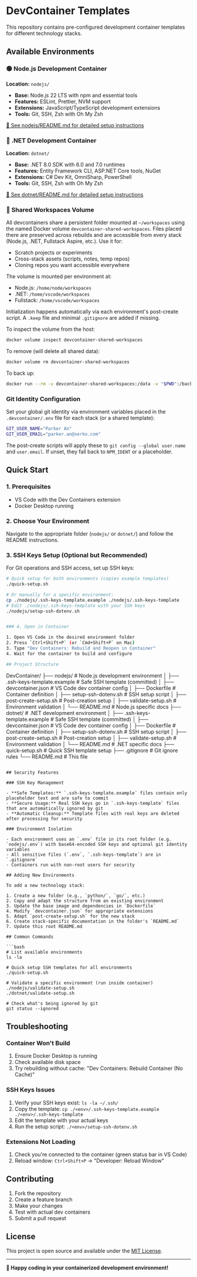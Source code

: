 # DevContainer Templates

This repository contains pre-configured development container templates for different technology stacks.

## Available Environments

### 🟢 Node.js Development Container
**Location:** `nodejs/`

- **Base:** Node.js 22 LTS with npm and essential tools
- **Features:** ESLint, Prettier, NVM support
- **Extensions:** JavaScript/TypeScript development extensions
- **Tools:** Git, SSH, Zsh with Oh My Zsh

[📖 See nodejs/README.md for detailed setup instructions](nodejs/README.md)

### 🔵 .NET Development Container  
**Location:** `dotnet/`

- **Base:** .NET 8.0 SDK with 6.0 and 7.0 runtimes
- **Features:** Entity Framework CLI, ASP.NET Core tools, NuGet
- **Extensions:** C# Dev Kit, OmniSharp, PowerShell
- **Tools:** Git, SSH, Zsh with Oh My Zsh

[📖 See dotnet/README.md for detailed setup instructions](dotnet/README.md)

### 📁 Shared Workspaces Volume
All devcontainers share a persistent folder mounted at `~/workspaces` using the named Docker volume `devcontainer-shared-workspaces`. Files placed there are preserved across rebuilds and are accessible from every stack (Node.js, .NET, Fullstack Aspire, etc.). Use it for:

- Scratch projects or experiments
- Cross-stack assets (scripts, notes, temp repos)
- Cloning repos you want accessible everywhere

The volume is mounted per environment at:

- Node.js: `/home/node/workspaces`
- .NET: `/home/vscode/workspaces`
- Fullstack: `/home/vscode/workspaces`

Initialization happens automatically via each environment's post-create script. A `.keep` file and minimal `.gitignore` are added if missing.

To inspect the volume from the host:

```bash
docker volume inspect devcontainer-shared-workspaces
```

To remove (will delete all shared data):

```bash
docker volume rm devcontainer-shared-workspaces
```

To back up:

```bash
docker run --rm -v devcontainer-shared-workspaces:/data -v "$PWD":/backup alpine tar -czf /backup/workspaces-backup.tgz -C /data .
```

### Git Identity Configuration

Set your global git identity via environment variables placed in the `.devcontainer/.env` file for each stack (or a shared template):

```bash
GIT_USER_NAME="Parker An"
GIT_USER_EMAIL="parker.an@serko.com"
```

The post-create scripts will apply these to `git config --global user.name` and `user.email`. If unset, they fall back to `NPM_IDENT` or a placeholder.


## Quick Start

### 1. Prerequisites

- VS Code with the Dev Containers extension
- Docker Desktop running

### 2. Choose Your Environment

Navigate to the appropriate folder (`nodejs/` or `dotnet/`) and follow the README instructions.

### 3. SSH Keys Setup (Optional but Recommended)

For Git operations and SSH access, set up SSH keys:

```bash
# Quick setup for both environments (copies example templates)
./quick-setup.sh

# Or manually for a specific environment:
cp ./nodejs/.ssh-keys-template.example ./nodejs/.ssh-keys-template
# Edit ./nodejs/.ssh-keys-template with your SSH keys
./nodejs/setup-ssh-dotenv.sh


### 4. Open in Container

1. Open VS Code in the desired environment folder
2. Press `Ctrl+Shift+P` (or `Cmd+Shift+P` on Mac)
3. Type "Dev Containers: Rebuild and Reopen in Container"
4. Wait for the container to build and configure

## Project Structure

```
DevContainer/
├── nodejs/                     # Node.js development environment
│   ├── .ssh-keys-template.example  # Safe SSH template (committed)
│   ├── devcontainer.json      # VS Code dev container config
│   ├── Dockerfile             # Container definition
│   ├── setup-ssh-dotenv.sh    # SSH setup script
│   ├── post-create-setup.sh   # Post-creation setup
│   ├── validate-setup.sh      # Environment validation
│   └── README.md              # Node.js specific docs
├── dotnet/                     # .NET development environment
│   ├── .ssh-keys-template.example  # Safe SSH template (committed)
│   ├── devcontainer.json      # VS Code dev container config
│   ├── Dockerfile             # Container definition
│   ├── setup-ssh-dotenv.sh    # SSH setup script
│   ├── post-create-setup.sh   # Post-creation setup
│   ├── validate-setup.sh      # Environment validation
│   └── README.md              # .NET specific docs
├── quick-setup.sh             # Quick SSH template setup
├── .gitignore                 # Git ignore rules
└── README.md                  # This file
```

## Security Features

### SSH Key Management

- **Safe Templates:** `.ssh-keys-template.example` files contain only placeholder text and are safe to commit
- **Secure Usage:** Real SSH keys go in `.ssh-keys-template` files that are automatically ignored by git
- **Automatic Cleanup:** Template files with real keys are deleted after processing for security

### Environment Isolation

- Each environment uses an `.env` file in its root folder (e.g. `nodejs/.env`) with base64-encoded SSH keys and optional git identity variables
- All sensitive files (`.env`, `.ssh-keys-template`) are in `.gitignore`
- Containers run with non-root users for security

## Adding New Environments

To add a new technology stack:

1. Create a new folder (e.g., `python/`, `go/`, etc.)
2. Copy and adapt the structure from an existing environment
3. Update the base image and dependencies in `Dockerfile`
4. Modify `devcontainer.json` for appropriate extensions
5. Adapt `post-create-setup.sh` for the new stack
6. Create stack-specific documentation in the folder's `README.md`
7. Update this root README.md

## Common Commands

```bash
# List available environments
ls -la

# Quick setup SSH templates for all environments
./quick-setup.sh

# Validate a specific environment (run inside container)
./nodejs/validate-setup.sh
./dotnet/validate-setup.sh

# Check what's being ignored by git
git status --ignored
```

## Troubleshooting

### Container Won't Build

1. Ensure Docker Desktop is running
2. Check available disk space
3. Try rebuilding without cache: "Dev Containers: Rebuild Container (No Cache)"

### SSH Keys Issues

1. Verify your SSH keys exist: `ls -la ~/.ssh/`
2. Copy the template: `cp ./<env>/.ssh-keys-template.example ./<env>/.ssh-keys-template`
3. Edit the template with your actual keys
4. Run the setup script: `./<env>/setup-ssh-dotenv.sh`

### Extensions Not Loading

1. Check you're connected to the container (green status bar in VS Code)
2. Reload window: `Ctrl+Shift+P` → "Developer: Reload Window"

## Contributing

1. Fork the repository
2. Create a feature branch
3. Make your changes
4. Test with actual dev containers
5. Submit a pull request

## License

This project is open source and available under the [MIT License](LICENSE).

---

**🚀 Happy coding in your containerized development environment!**
